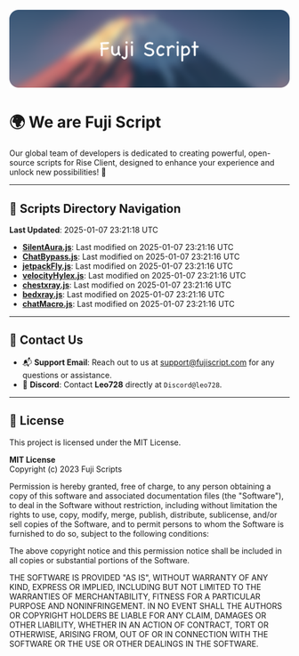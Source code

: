![Banner](.github/b.webp)

# 🌍 **We are Fuji Script**

Our global team of developers is dedicated to creating powerful, open-source scripts for Rise Client, designed to enhance your experience and unlock new possibilities! 🌟

---
<!-- SCRIPTS_NAVIGATION_START -->
## 📂 **Scripts Directory Navigation**

**Last Updated**: 2025-01-07 23:21:18 UTC

- **[SilentAura.js](scripts/SilentAura.js)**: Last modified on 2025-01-07 23:21:16 UTC
- **[ChatBypass.js](scripts/ChatBypass.js)**: Last modified on 2025-01-07 23:21:16 UTC
- **[jetpackFly.js](scripts/jetpackFly.js)**: Last modified on 2025-01-07 23:21:16 UTC
- **[velocityHylex.js](scripts/velocityHylex.js)**: Last modified on 2025-01-07 23:21:16 UTC
- **[chestxray.js](scripts/chestxray.js)**: Last modified on 2025-01-07 23:21:16 UTC
- **[bedxray.js](scripts/bedxray.js)**: Last modified on 2025-01-07 23:21:16 UTC
- **[chatMacro.js](scripts/chatMacro.js)**: Last modified on 2025-01-07 23:21:16 UTC

<!-- SCRIPTS_NAVIGATION_END -->

---

## 💬 **Contact Us**  
- 📬 **Support Email**: Reach out to us at [support@fujiscript.com](mailto:support@fujiscript.com) for any questions or assistance.  
- 💬 **Discord**: Contact **Leo728** directly at `Discord@leo728`.

---

## 📜 **License**

This project is licensed under the MIT License.  

**MIT License**  
Copyright (c) 2023 Fuji Scripts  

Permission is hereby granted, free of charge, to any person obtaining a copy of this software and associated documentation files (the "Software"), to deal in the Software without restriction, including without limitation the rights to use, copy, modify, merge, publish, distribute, sublicense, and/or sell copies of the Software, and to permit persons to whom the Software is furnished to do so, subject to the following conditions:  

The above copyright notice and this permission notice shall be included in all copies or substantial portions of the Software.  

THE SOFTWARE IS PROVIDED "AS IS", WITHOUT WARRANTY OF ANY KIND, EXPRESS OR IMPLIED, INCLUDING BUT NOT LIMITED TO THE WARRANTIES OF MERCHANTABILITY, FITNESS FOR A PARTICULAR PURPOSE AND NONINFRINGEMENT. IN NO EVENT SHALL THE AUTHORS OR COPYRIGHT HOLDERS BE LIABLE FOR ANY CLAIM, DAMAGES OR OTHER LIABILITY, WHETHER IN AN ACTION OF CONTRACT, TORT OR OTHERWISE, ARISING FROM, OUT OF OR IN CONNECTION WITH THE SOFTWARE OR THE USE OR OTHER DEALINGS IN THE SOFTWARE.  
